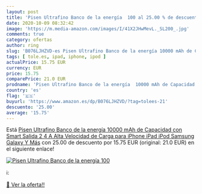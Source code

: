 ```yaml
---
layout: post
title: 'Pisen Ultrafino Banco de la energía  100 al 25.00 % de descuento'
date: 2020-10-09 08:32:42
image: 'https://m.media-amazon.com/images/I/41X2JHwMevL._SL200_.jpg'
comments: true
category: ofertas
author: ring
slug: 'B076LJHZVD-es Pisen Ultrafino Banco de la energía 10000 mAh de Capacidad...'
tags: [ tole.es, ipad, iphone, ipod ]
actualPrice: 15.75 EUR
currency: EUR
price: 15.75
comparePrice: 21.0 EUR
prodname: 'Pisen Ultrafino Banco de la energía  10000 mAh de Capacidad con Smart Salida 2 4 A Alta Velocidad de Carga para iPhone  iPad  iPod  Samsung Galaxy Y Más'
country: 'es'
flag: '🇪🇸'
buyurl: 'https://www.amazon.es/dp/B076LJHZVD/?tag=tolees-21'
descuento: '25.00'
average: '15.75'
---
```


Está [Pisen Ultrafino Banco de la energía  10000 mAh de Capacidad con Smart Salida 2 4 A Alta Velocidad de Carga para iPhone  iPad  iPod  Samsung Galaxy Y Más](https://www.amazon.es/dp/B076LJHZVD/?tag=tolees-21) con 25.00 de descuento por 15.75 EUR (original: 21.0 EUR) en el siguiente enlace!

[![Pisen Ultrafino Banco de la energía  100](https://m.media-amazon.com/images/I/41X2JHwMevL._SL200_.jpg)](https://www.amazon.es/dp/B076LJHZVD/?tag=tolees-21)

ℹ️:


[🛒 Ver la oferta!!](https://www.amazon.es/dp/B076LJHZVD/?tag=tolees-21)
